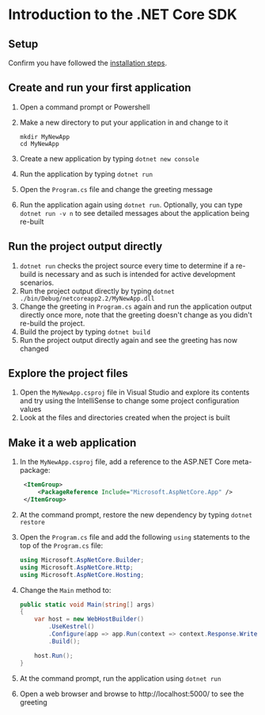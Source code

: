 # Introduction to the .NET Core SDK

## Setup
Confirm you have followed the [installation steps](../README.md#GettingStarted).

## Create and run your first application
1. Open a command prompt or Powershell
1. Make a new directory to put your application in and change to it

    ```
    mkdir MyNewApp
    cd MyNewApp
    ```
1. Create a new application by typing `dotnet new console`
2. Run the application by typing `dotnet run`
3. Open the `Program.cs` file and change the greeting message
4. Run the application again using `dotnet run`. Optionally, you can type `dotnet run -v n` to see detailed messages about the application being re-built

## Run the project output directly
1. `dotnet run` checks the project source every time to determine if a re-build is necessary and as such is intended for active development scenarios.
1. Run the project output directly by typing `dotnet ./bin/Debug/netcoreapp2.2/MyNewApp.dll`
1. Change the greeting in `Program.cs` again and run the application output directly once more, note that the greeting doesn't change as you didn't re-build the project.
1. Build the project by typing `dotnet build`
1. Run the project output directly again and see the greeting has now changed

## Explore the project files
1. Open the `MyNewApp.csproj` file in Visual Studio and explore its contents and try using the IntelliSense to change some project configuration values
1. Look at the files and directories created when the project is built

## Make it a web application
1. In the `MyNewApp.csproj` file, add a reference to the ASP.NET Core meta-package:
   
    ``` xml
     <ItemGroup>
         <PackageReference Include="Microsoft.AspNetCore.App" />
     </ItemGroup>
    ```

1. At the command prompt, restore the new dependency by typing `dotnet restore`
1. Open the `Program.cs` file and add the following `using` statements to the top of the `Program.cs` file:

    ``` c#
    using Microsoft.AspNetCore.Builder;
    using Microsoft.AspNetCore.Http;
    using Microsoft.AspNetCore.Hosting;
    ```
1. Change the `Main` method to:

    ``` c#
    public static void Main(string[] args)
    {
        var host = new WebHostBuilder()
            .UseKestrel()
            .Configure(app => app.Run(context => context.Response.WriteAsync("Hello World!")))
            .Build();
    
        host.Run();
    }
    ```
1. At the command prompt, run the application using `dotnet run`
1. Open a web browser and browse to http://localhost:5000/ to see the greeting
